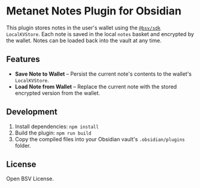 # Metanet Notes Plugin for Obsidian

This plugin stores notes in the user's wallet using the [`@bsv/sdk`](https://www.npmjs.com/package/@bsv/sdk) `LocalKVStore`. Each note is saved in the local `notes` basket and encrypted by the wallet. Notes can be loaded back into the vault at any time.

## Features

- **Save Note to Wallet** – Persist the current note's contents to the wallet's `LocalKVStore`.
- **Load Note from Wallet** – Replace the current note with the stored encrypted version from the wallet.

## Development

1. Install dependencies: `npm install`
2. Build the plugin: `npm run build`
3. Copy the compiled files into your Obsidian vault's `.obsidian/plugins` folder.

## License

Open BSV License.
